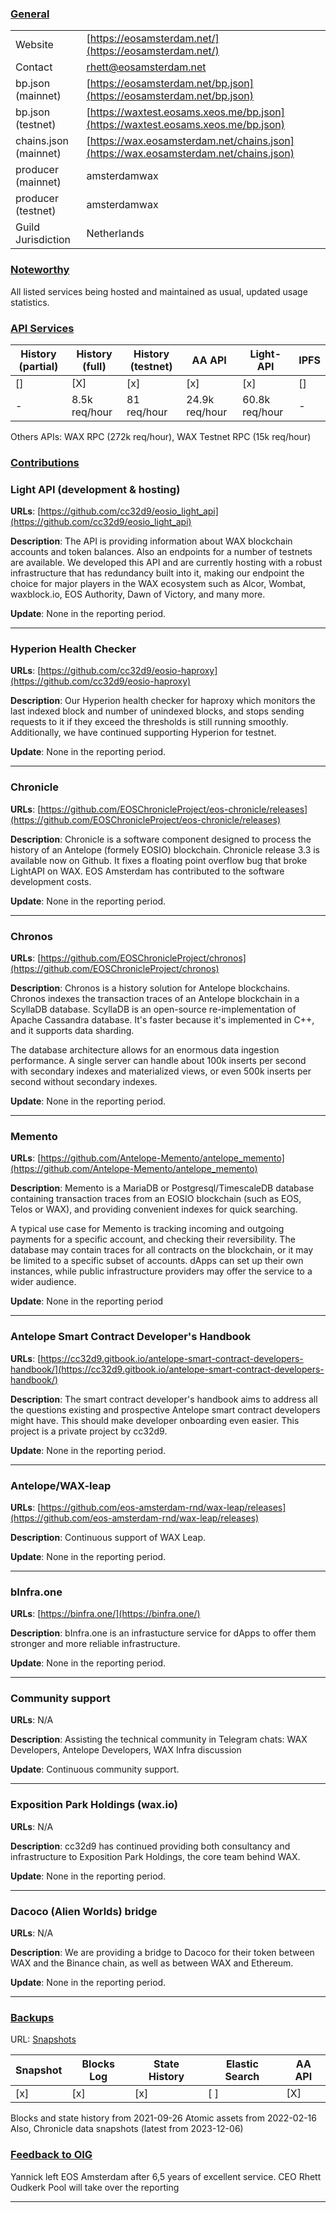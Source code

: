 ### <ins>General</ins>

|  |  |
| --- | --- |
| Website | [https://eosamsterdam.net/](https://eosamsterdam.net/) |
| Contact | rhett@eosamsterdam.net |
| bp.json (mainnet) | [https://eosamsterdam.net/bp.json](https://eosamsterdam.net/bp.json) |
| bp.json (testnet) | [https://waxtest.eosams.xeos.me/bp.json](https://waxtest.eosams.xeos.me/bp.json) |
| chains.json (mainnet) | [https://wax.eosamsterdam.net/chains.json](https://wax.eosamsterdam.net/chains.json) |
| producer (mainnet) | amsterdamwax |
| producer (testnet) | amsterdamwax |
| Guild Jurisdiction | Netherlands |

### <ins>Noteworthy</ins>
All listed services being hosted and maintained as usual, updated usage statistics.

### <ins>API Services</ins>

| History (partial) | History (full) | History (testnet) | AA API | Light-API  | IPFS |
|--------|--------|--------|--------|--------|--------|
| [] | [X] | [x] | [x] | [x] | [] |  [] |
| - | 8.5k req/hour | 81 req/hour | 24.9k req/hour | 60.8k req/hour | - |

Others APIs: WAX RPC (272k req/hour), WAX Testnet RPC (15k req/hour)


### <ins>Contributions</ins>

### Light API (development & hosting)

**URLs**: [https://github.com/cc32d9/eosio_light_api](https://github.com/cc32d9/eosio_light_api)

**Description**: The API is providing information about WAX blockchain accounts and token balances. Also an endpoints for a number of testnets are available. We developed this API and are currently hosting with a robust infrastructure that has redundancy built into it, making our endpoint the choice for major players in the WAX ecosystem such as Alcor, Wombat, waxblock.io, EOS Authority, Dawn of Victory, and many more.

**Update**: 
None in the reporting period.

---

### Hyperion Health Checker

**URLs**: [https://github.com/cc32d9/eosio-haproxy](https://github.com/cc32d9/eosio-haproxy)

**Description**: Our Hyperion health checker for haproxy which monitors the last indexed block and number of unindexed blocks, and stops sending requests to it if they exceed the thresholds is still running smoothly. Additionally, we have continued supporting Hyperion for testnet. 

**Update**: 
None in the reporting period.

---

### Chronicle

**URLs**: [https://github.com/EOSChronicleProject/eos-chronicle/releases](https://github.com/EOSChronicleProject/eos-chronicle/releases)

**Description**: Chronicle is a software component designed to process the history of an Antelope (formely EOSIO) blockchain. Chronicle release 3.3 is available now on Github. It fixes a floating point overflow bug that broke LightAPI on WAX. EOS Amsterdam has contributed to the software development costs.

**Update**: 
None in the reporting period.

---

### Chronos

**URLs**: [https://github.com/EOSChronicleProject/chronos](https://github.com/EOSChronicleProject/chronos)

**Description**: Chronos is a history solution for Antelope blockchains. Chronos indexes the transaction traces of an Antelope blockchain in a ScyllaDB database. ScyllaDB is an open-source re-implementation of Apache Cassandra database. It's faster because it's implemented in C++, and it supports data sharding.

The database architecture allows for an enormous data ingestion performance. A single server can handle about 100k inserts per second with secondary indexes and materialized views, or even 500k inserts per second without secondary indexes.

**Update**: 
None in the reporting period.

---

### Memento

**URLs**: [https://github.com/Antelope-Memento/antelope_memento](https://github.com/Antelope-Memento/antelope_memento)

**Description**: Memento is a MariaDB or Postgresql/TimescaleDB database containing transaction traces from an EOSIO blockchain (such as EOS, Telos or WAX), and providing convenient indexes for quick searching.

A typical use case for Memento is tracking incoming and outgoing payments for a specific account, and checking their reversibility. The database may contain traces for all contracts on the blockchain, or it may be limited to a specific subset of accounts. dApps can set up their own instances, while public infrastructure providers may offer the service to a wider audience.

**Update**: 
None in the reporting period

---

### Antelope Smart Contract Developer's Handbook

**URLs**: [https://cc32d9.gitbook.io/antelope-smart-contract-developers-handbook/](https://cc32d9.gitbook.io/antelope-smart-contract-developers-handbook/)

**Description**: The smart contract developer's handbook aims to address all the questions existing and prospective Antelope smart contract developers might have. This should make developer onboarding even easier. This project is a private project by cc32d9. 

**Update**: None in the reporting period.

---

### Antelope/WAX-leap

**URLs**: [https://github.com/eos-amsterdam-rnd/wax-leap/releases](https://github.com/eos-amsterdam-rnd/wax-leap/releases)

**Description**: Continuous support of WAX Leap.

**Update**: 
None in the reporting period.

---

### bInfra.one

**URLs**: [https://binfra.one/](https://binfra.one/)

**Description**: bInfra.one is an infrastucture service for dApps to offer them stronger and more reliable infrastructure.

**Update**: 
None in the reporting period.

---

### Community support

**URLs**: N/A

**Description**: Assisting the technical community in Telegram chats: WAX Developers, Antelope Developers, WAX Infra discussion

**Update**: 
Continuous community support.

---

### Exposition Park Holdings (wax.io)

**URLs**: N/A

**Description**: cc32d9 has continued providing both consultancy and infrastructure to Exposition Park Holdings, the core team behind WAX.

**Update**: 
None in the reporting period.

---

### Dacoco (Alien Worlds) bridge

**URLs**: N/A

**Description**: We are providing a bridge to Dacoco for their token between WAX and the Binance chain, as well as between WAX and Ethereum.

**Update**: 
None in the reporting period.

---


### <ins>Backups </ins>
URL: [Snapshots](https://snapshots.eosamsterdam.net/public/wax/)

| Snapshot | Blocks Log | State History | Elastic Search | AA API |
|--------|--------|--------|--------|--------|
| [x] | [x] | [x] | [ ] | [X] |

Blocks and state history from 2021-09-26
Atomic assets from 2022-02-16
Also, Chronicle data snapshots (latest from 2023-12-06)


### <ins>Feedback to OIG</ins>

Yannick left EOS Amsterdam after 6,5 years of excellent service. CEO Rhett Oudkerk Pool will take over the reporting

----
